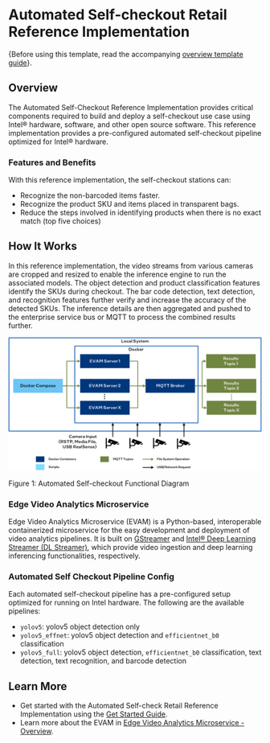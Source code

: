 # Automated Self-checkout Retail Reference Implementation

{Before using this template, read the accompanying [overview template
guide](overview-template-guide)}.

## Overview

The Automated Self-Checkout Reference Implementation provides critical components required to build and deploy a self-checkout use case using Intel® hardware, software, and other open source software. This reference implementation provides a pre-configured automated self-checkout pipeline optimized for Intel® hardware.

### Features and Benefits

With this reference implementation, the self-checkout stations can:

* Recognize the non-barcoded items faster.
* Recognize the product SKU and items placed in transparent bags.
* Reduce the steps involved in identifying products when there is no exact match (top five choices)

## How It Works

<!-- Architecture Diagram?? -->

In this reference implementation, the video streams from various cameras are cropped and resized to enable the inference engine to run the associated models. The object detection and product classification features identify the SKUs during checkout. The bar code detection, text detection, and recognition features further verify and increase the accuracy of the detected SKUs. The inference details are then aggregated and pushed to the enterprise service bus or MQTT to process the combined results further.

![A simple functional diagram for Automated Self-checkout](../images/automated-selfcheckout-arch-diagram.png)

Figure 1: Automated Self-checkout Functional Diagram

### Edge Video Analytics Microservice

Edge Video Analytics Microservice (EVAM) is a Python-based, interoperable containerized microservice for the easy development and deployment of video analytics pipelines. It is built on [GStreamer](https://gstreamer.freedesktop.org/documentation/) and [Intel® Deep Learning Streamer (DL Streamer)](https://dlstreamer.github.io/), which provide video ingestion and deep learning inferencing functionalities, respectively.

### Automated Self Checkout Pipeline Config

Each automated self-checkout pipeline has a pre-configured setup optimized for running on Intel hardware. The following are the available pipelines: 

*   ``yolov5``: yolov5 object detection only
*   ``yolov5_effnet``: yolov5 object detection and ``efficientnet_b0`` classification
*   ``yolov5_full``: yolov5 object detection, ``efficientnet_b0`` classification, text detection, text recognition, and barcode detection

## Learn More

-   Get started with the Automated Self-check Retail Reference Implementation using the [Get Started
    Guide](Get-Started-Guide.md).
- Learn more about the EVAM in [Edge Video Analytics Microservice - Overview](https://docs.edgeplatform.intel.com/edge-video-analytics-microservice/user-guide/Overview.html).

<!-- To be updated -->

